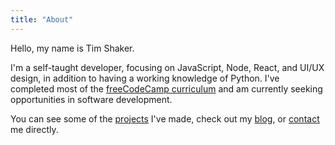 ```yaml
---
title: "About"
---
```


Hello, my name is Tim Shaker.

I'm a self-taught developer, focusing on JavaScript, Node, React, and UI/UX design, in addition to having a working knowledge of Python. I've completed most of the [freeCodeCamp curriculum](https://www.freecodecamp.org/tmshkr) and am currently seeking opportunities in software development.

You can see some of the [projects](/projects/) I've made, check out my [blog](/blog/), or [contact](/contact/) me directly.